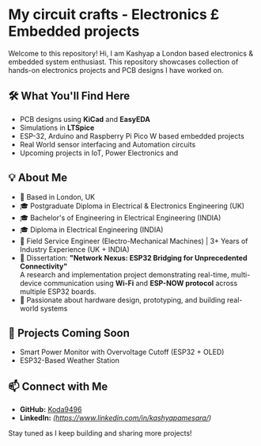 # My circuit crafts - Electronics £ Embedded projects
Welcome to this repository! Hi, I am Kashyap a London based electronics & embedded system enthusiast. This repository showcases collection of hands-on electronics projects and PCB designs I have worked on.

## 🛠️ What You'll Find Here
- PCB designs using **KiCad** and **EasyEDA**
- Simulations in **LTSpice**
- ESP-32, Arduino and Raspberry Pi Pico W based embedded projects
- Real World sensor interfacing and Automation circuits
- Upcoming projects in IoT, Power Electronics and

## 💡 About Me
- 📍 Based in London, UK
- 🎓 Postgraduate Diploma in Electrical & Electronics Engineering (UK)
- 🎓 Bachelor's of Engineering in Electrical Engineering (INDIA)
- 🎓 Diploma in Electrical Engineering (INDIA)
- 💼 Field Service Engineer (Electro-Mechanical Machines) | 3+ Years of Industry Experience (UK + INDIA)
- 📘 Dissertation: **"Network Nexus: ESP32 Bridging for Unprecedented Connectivity"**  
  A research and implementation project demonstrating real-time, multi-device communication using **Wi-Fi** and **ESP-NOW protocol** across multiple ESP32 boards.
- 🧠 Passionate about hardware design, prototyping, and building real-world systems

## 🚧 Projects Coming Soon
- Smart Power Monitor with Overvoltage Cutoff (ESP32 + OLED)
- ESP32-Based Weather Station

## 📫 Connect with Me
- **GitHub:** [Koda9496](https://github.com/Koda9496)
- **LinkedIn:** *(https://www.linkedin.com/in/kashyapamesara/)*

Stay tuned as I keep building and sharing more projects!
  
